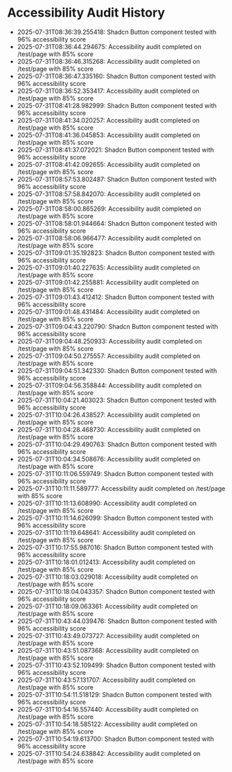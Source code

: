 # Accessibility Audit History

- 2025-07-31T08:36:39.255418: Shadcn Button component tested with 96% accessibility score
- 2025-07-31T08:36:44.294675: Accessibility audit completed on /test/page with 85% score
- 2025-07-31T08:36:46.315268: Accessibility audit completed on /test/page with 85% score
- 2025-07-31T08:36:47.335160: Shadcn Button component tested with 96% accessibility score
- 2025-07-31T08:36:52.353417: Accessibility audit completed on /test/page with 85% score
- 2025-07-31T08:41:28.982999: Shadcn Button component tested with 96% accessibility score
- 2025-07-31T08:41:34.020257: Accessibility audit completed on /test/page with 85% score
- 2025-07-31T08:41:36.045853: Accessibility audit completed on /test/page with 85% score
- 2025-07-31T08:41:37.072021: Shadcn Button component tested with 96% accessibility score
- 2025-07-31T08:41:42.092655: Accessibility audit completed on /test/page with 85% score
- 2025-07-31T08:57:53.802487: Shadcn Button component tested with 96% accessibility score
- 2025-07-31T08:57:58.842070: Accessibility audit completed on /test/page with 85% score
- 2025-07-31T08:58:00.865269: Accessibility audit completed on /test/page with 85% score
- 2025-07-31T08:58:01.944664: Shadcn Button component tested with 96% accessibility score
- 2025-07-31T08:58:06.966477: Accessibility audit completed on /test/page with 85% score
- 2025-07-31T09:01:35.192823: Shadcn Button component tested with 96% accessibility score
- 2025-07-31T09:01:40.227635: Accessibility audit completed on /test/page with 85% score
- 2025-07-31T09:01:42.255881: Accessibility audit completed on /test/page with 85% score
- 2025-07-31T09:01:43.412412: Shadcn Button component tested with 96% accessibility score
- 2025-07-31T09:01:48.431484: Accessibility audit completed on /test/page with 85% score
- 2025-07-31T09:04:43.220790: Shadcn Button component tested with 96% accessibility score
- 2025-07-31T09:04:48.250933: Accessibility audit completed on /test/page with 85% score
- 2025-07-31T09:04:50.275557: Accessibility audit completed on /test/page with 85% score
- 2025-07-31T09:04:51.342330: Shadcn Button component tested with 96% accessibility score
- 2025-07-31T09:04:56.358844: Accessibility audit completed on /test/page with 85% score
- 2025-07-31T10:04:21.403023: Shadcn Button component tested with 96% accessibility score
- 2025-07-31T10:04:26.438527: Accessibility audit completed on /test/page with 85% score
- 2025-07-31T10:04:28.468730: Accessibility audit completed on /test/page with 85% score
- 2025-07-31T10:04:29.490763: Shadcn Button component tested with 96% accessibility score
- 2025-07-31T10:04:34.508676: Accessibility audit completed on /test/page with 85% score
- 2025-07-31T10:11:06.559749: Shadcn Button component tested with 96% accessibility score
- 2025-07-31T10:11:11.589777: Accessibility audit completed on /test/page with 85% score
- 2025-07-31T10:11:13.608990: Accessibility audit completed on /test/page with 85% score
- 2025-07-31T10:11:14.626099: Shadcn Button component tested with 96% accessibility score
- 2025-07-31T10:11:19.648641: Accessibility audit completed on /test/page with 85% score
- 2025-07-31T10:17:55.987016: Shadcn Button component tested with 96% accessibility score
- 2025-07-31T10:18:01.012413: Accessibility audit completed on /test/page with 85% score
- 2025-07-31T10:18:03.029018: Accessibility audit completed on /test/page with 85% score
- 2025-07-31T10:18:04.043357: Shadcn Button component tested with 96% accessibility score
- 2025-07-31T10:18:09.063361: Accessibility audit completed on /test/page with 85% score
- 2025-07-31T10:43:44.039476: Shadcn Button component tested with 96% accessibility score
- 2025-07-31T10:43:49.073727: Accessibility audit completed on /test/page with 85% score
- 2025-07-31T10:43:51.087368: Accessibility audit completed on /test/page with 85% score
- 2025-07-31T10:43:52.109499: Shadcn Button component tested with 96% accessibility score
- 2025-07-31T10:43:57.131707: Accessibility audit completed on /test/page with 85% score
- 2025-07-31T10:54:11.518129: Shadcn Button component tested with 96% accessibility score
- 2025-07-31T10:54:16.557440: Accessibility audit completed on /test/page with 85% score
- 2025-07-31T10:54:18.585122: Accessibility audit completed on /test/page with 85% score
- 2025-07-31T10:54:19.613700: Shadcn Button component tested with 96% accessibility score
- 2025-07-31T10:54:24.638842: Accessibility audit completed on /test/page with 85% score
